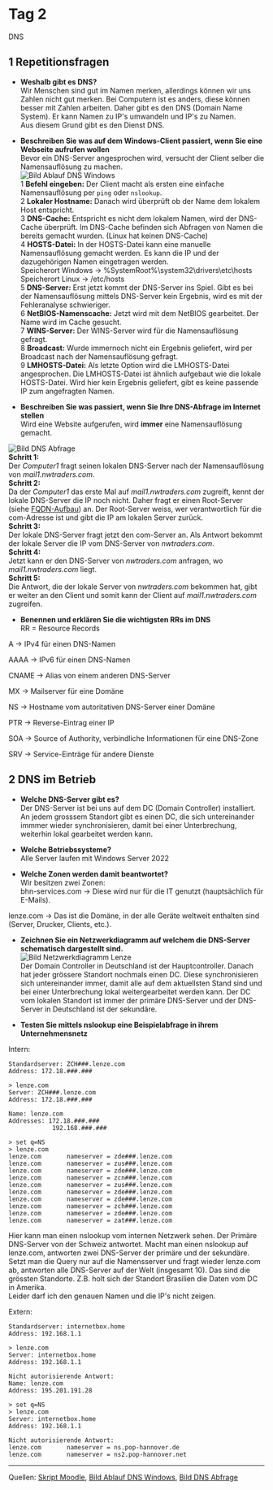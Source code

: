 # Tag 2

<tagbar>
    <p>DNS</p>
</tagbar>

## 1 Repetitionsfragen

- **Weshalb gibt es DNS?**  
Wir Menschen sind gut im Namen merken, allerdings können wir uns Zahlen nicht gut merken. Bei Computern ist es anders, diese können besser mit Zahlen arbeiten. Daher gibt es den DNS (Domain Name System). Er kann Namen zu IP's umwandeln und IP's zu Namen.  
Aus diesem Grund gibt es den Dienst DNS.

- **Beschreiben Sie was auf dem Windows-Client passiert, wenn Sie eine Webseite aufrufen wollen**  
Bevor ein DNS-Server angesprochen wird, versucht der Client selber die Namensauflösung zu machen.  
![Bild Ablauf DNS Windows](../_img/dnsAblaufWindows.GIF)  
1 **Befehl eingeben:** Der Client macht als ersten eine einfache Namensauflösung per `ping` oder `nslookup`.  
2 **Lokaler Hostname:** Danach wird überprüft ob der Name dem lokalem Host entspricht.  
3 **DNS-Cache:** Entspricht es nicht dem lokalem Namen, wird der DNS-Cache überprüft. Im DNS-Cache befinden sich Abfragen von Namen die bereits gemacht wurden. (Linux hat keinen DNS-Cache)  
4 **HOSTS-Datei:** In der HOSTS-Datei kann eine manuelle Namensauflösung gemacht werden. Es kann die IP und der dazugehörigen Namen eingetragen werden.  
Speicherort Windows -> %SystemRoot%\system32\drivers\etc\hosts  
Speicherort Linux -> /etc/hosts  
5 **DNS-Server:** Erst jetzt kommt der DNS-Server ins Spiel. Gibt es bei der Namensauflösung mittels DNS-Server kein Ergebnis, wird es mit der Fehleranalyse schwieriger.  
6 **NetBIOS-Namenscache:** Jetzt wird mit dem NetBIOS gearbeitet. Der Name wird im Cache gesucht.  
7 **WINS-Server:** Der WINS-Server wird für die Namensauflösung gefragt.  
8 **Broadcast:** Wurde immernoch nicht ein Ergebnis geliefert, wird per Broadcast nach der Namensauflösung gefragt.  
9 **LMHOSTS-Datei:** Als letzte Option wird die LMHOSTS-Datei angesprochen. Die LMHOSTS-Datei ist ähnlich aufgebaut wie die lokale HOSTS-Datei. Wird hier kein Ergebnis geliefert, gibt es keine passende IP zum angefragten Namen.

- **Beschreiben Sie was passiert, wenn Sie Ihre DNS-Abfrage im Internet stellen**  
Wird eine Website aufgerufen, wird **immer** eine Namensauflösung gemacht.
  
![Bild DNS Abfrage](../_img/dnsAbfrage.jpg)  
  **Schritt 1:**  
  Der *Computer1* fragt seinen lokalen DNS-Server nach der Namensauflösung von *mail1.nwtraders.com*.  
  **Schritt 2:**  
  Da der *Computer1* das erste Mal auf *mail1.nwtraders.com* zugreift, kennt der lokale DNS-Server die IP noch nicht. Daher fragt er einen Root-Server (siehe [FQDN-Aufbau](/m239/tag2/fqdn.md)) an. Der Root-Server weiss, wer verantwortlich für die com-Adresse ist und gibt die IP am lokalen Server zurück.  
  **Schritt 3:**  
  Der lokale DNS-Server fragt jetzt den com-Server an. Als Antwort bekommt der lokale Server die IP vom DNS-Server von *nwtraders.com*.  
  **Schritt 4:**  
  Jetzt kann er den DNS-Server von *nwtraders.com* anfragen, wo *mail1.nwtraders.com* liegt.  
  **Schritt 5:**  
  Die Antwort, die der lokale Server von *nwtraders.com* bekommen hat, gibt er weiter an den Client und somit kann der Client auf *mail1.nwtraders.com* zugreifen.

- **Benennen und erklären Sie die wichtigsten RRs im DNS**  
RR = Resource Records  
  
A -> IPv4 für einen DNS-Namen  
  
AAAA -> IPv6 für einen DNS-Namen  
  
CNAME -> Alias von einem anderen DNS-Server  
  
MX -> Mailserver für eine Domäne  
  
NS -> Hostname vom autoritativen DNS-Server einer Domäne  
  
PTR -> Reverse-Eintrag einer IP  
  
SOA -> Source of Authority, verbindliche Informationen für eine DNS-Zone  
  
SRV -> Service-Einträge für andere Dienste

## 2 DNS im Betrieb

- **Welche DNS-Server gibt es?**  
Der DNS-Server ist bei uns auf dem DC (Domain Controller) installiert. An jedem grosssem Standort gibt es einen DC, die sich untereinander immmer wieder synchronisieren, damit bei einer Unterbrechung, weiterhin lokal gearbeitet werden kann.

- **Welche Betriebssysteme?**  
Alle Server laufen mit Windows Server 2022

- **Welche Zonen werden damit beantwortet?**  
Wir besitzen zwei Zonen:  
bhn-services.com -> Diese wird nur für die IT genutzt (hauptsächlich für E-Mails).
  
lenze.com -> Das ist die Domäne, in der alle Geräte weltweit enthalten sind (Server, Drucker, Clients, etc.).

- **Zeichnen Sie ein Netzwerkdiagramm auf welchem die DNS-Server schematisch dargestellt sind.**  
![Bild Netzwerkdiagramm Lenze](../_img/netzwerkdiagrammLenze.png)  
Der Domain Controller in Deutschland ist der Hauptcontroller. Danach hat jeder grössere Standort nochmals einen DC. Diese synchronisieren sich untereinander immer, damit alle auf dem aktuellsten Stand sind und bei einer Unterbrechung lokal weitergearbeitet werden kann. Der DC vom lokalen Standort ist immer der primäre DNS-Server und der DNS-Server in Deutschland ist der sekundäre.

- **Testen Sie mittels nslookup eine Beispielabfrage in ihrem Unternehmensnetz**
  
Intern:
```nslookup
Standardserver: ZCH###.lenze.com
Address: 172.18.###.###
  
> lenze.com
Server: ZCH###.lenze.com
Address: 172.18.###.###
  
Name: lenze.com
Addresses: 172.18.###.###
            192.168.###.###
  
> set q=NS
> lenze.com
lenze.com       nameserver = zde###.lenze.com
lenze.com       nameserver = zus###.lenze.com
lenze.com       nameserver = zde###.lenze.com
lenze.com       nameserver = zcn###.lenze.com
lenze.com       nameserver = zus###.lenze.com
lenze.com       nameserver = zde###.lenze.com
lenze.com       nameserver = zde###.lenze.com
lenze.com       nameserver = zch###.lenze.com
lenze.com       nameserver = zde###.lenze.com
lenze.com       nameserver = zat###.lenze.com
```  
Hier kann man einen nslookup vom internen Netzwerk sehen. Der Primäre DNS-Server von der Schweiz antwortet. Macht man einen nslookup auf lenze.com, antworten zwei DNS-Server der primäre und der sekundäre. Setzt man die Query nur auf die Namensserver und fragt wieder lenze.com ab, antworten alle DNS-Server auf der Welt (insgesamt 10). Das sind die grössten Standorte. Z.B. holt sich der Standort Brasilien die Daten vom DC in Amerika.  
Leider darf ich den genauen Namen und die IP's nicht zeigen.
  
Extern:
```nslookup
Standardserver: internetbox.home
Address: 192.168.1.1
  
> lenze.com
Server: internetbox.home
Address: 192.168.1.1
  
Nicht autorisierende Antwort:
Name: lenze.com
Address: 195.201.191.28
  
> set q=NS
> lenze.com
Server: internetbox.home
Address: 192.168.1.1
  
Nicht autorisierende Antwort:
lenze.com       nameserver = ns.pop-hannover.de
lenze.com       nameserver = ns2.pop-hannover.net
```

---

Quellen: [Skript Moodle](https://moodle.bztf.ch/pluginfile.php/154386/mod_resource/content/1/site/01_script/132_RepetitionsFragen/), [Bild Ablauf DNS Windows](https://moodle.bztf.ch/pluginfile.php/153154/mod_resource/content/1/site/img/script/host2.GIF), [Bild DNS Abfrage](https://moodle.bztf.ch/pluginfile.php/153154/mod_resource/content/1/site/img/script/iterativ.jpg)